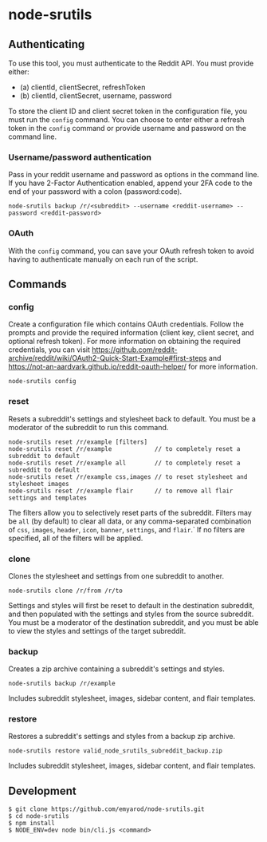# node-srutils

## Authenticating

To use this tool, you must authenticate to the Reddit API. You must provide either:

* (a) clientId, clientSecret, refreshToken
* (b) clientId, clientSecret, username, password

To store the client ID and client secret token in the configuration file, you must run the `config` command. You can choose to enter either a refresh token in the `config` command or provide username and password on the command line.

### Username/password authentication

Pass in your reddit username and password as options in the command line. If you have 2-Factor Authentication enabled, append your 2FA code to the end of your password with a colon (password:code).

```
node-srutils backup /r/<subreddit> --username <reddit-username> --password <reddit-password>
```

### OAuth

With the `config` command, you can save your OAuth refresh token to avoid having to authenticate manually on each run of the script.

## Commands

### config

Create a configuration file which contains OAuth credentials. Follow the prompts and provide the required information (client key, client secret, and optional refresh token). For more information on obtaining the required credentials, you can visit https://github.com/reddit-archive/reddit/wiki/OAuth2-Quick-Start-Example#first-steps and https://not-an-aardvark.github.io/reddit-oauth-helper/ for more information.

```
node-srutils config
```

### reset

Resets a subreddit's settings and stylesheet back to default. You must be a moderator of the subreddit to run this command.

```
node-srutils reset /r/example [filters]
node-srutils reset /r/example            // to completely reset a subreddit to default
node-srutils reset /r/example all        // to completely reset a subreddit to default
node-srutils reset /r/example css,images // to reset stylesheet and stylesheet images
node-srutils reset /r/example flair      // to remove all flair settings and templates
```

The filters allow you to selectively reset parts of the subreddit. Filters may be `all` (by default) to clear all data, or any comma-separated combination of `css`, `images`, `header`, `icon`, `banner`, `settings`, and `flair`.` If no filters are specified, all of the filters will be applied.

### clone

Clones the stylesheet and settings from one subreddit to another.

```
node-srutils clone /r/from /r/to
```

Settings and styles will first be reset to default in the destination subreddit, and then populated with the settings and styles from the source subreddit. You must be a moderator of the destination subreddit, and you must be able to view the styles and settings of the target subreddit.

### backup

Creates a zip archive containing a subreddit's settings and styles.

```
node-srutils backup /r/example
```

Includes subreddit stylesheet, images, sidebar content, and flair templates.

### restore

Restores a subreddit's settings and styles from a backup zip archive.

```
node-srutils restore valid_node_srutils_subreddit_backup.zip
```

Includes subreddit stylesheet, images, sidebar content, and flair templates.

## Development

```
$ git clone https://github.com/emyarod/node-srutils.git
$ cd node-srutils
$ npm install
$ NODE_ENV=dev node bin/cli.js <command>
```
